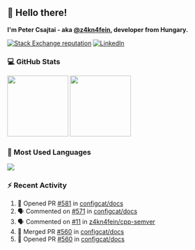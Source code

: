 ## 👋 Hello there!

**I'm Peter Csajtai - aka [@z4kn4fein](https://github.com/z4kn4fein), developer from Hungary.**

[![Stack Exchange reputation](https://img.shields.io/stackexchange/stackoverflow/r/8700582?color=orange&label=reputation&logo=stackoverflow&style=for-the-badge)](https://stackoverflow.com/users/8700582)
[![LinkedIn](https://img.shields.io/badge/linkedin-%230077B5.svg?style=for-the-badge&logo=linkedin&logoColor=white)](https://www.linkedin.com/in/csajtai-p%C3%A9ter-45395341/)

### 💻 GitHub Stats

<div>
  <img height="140px" src="https://github-readme-stats-pcsajtai.vercel.app/api?username=z4kn4fein&show_icons=true&hide_border=true&count_private=true&custom_title=Stats&theme=dracula&line_height=24&hide_title=true">
  <img height="140px" src="https://streak-stats.demolab.com?user=z4kn4fein&theme=dracula&hide_border=true">
  
</div>

### :toolbox: Most Used Languages

<img src="https://github-readme-stats-pcsajtai.vercel.app/api/top-langs/?username=z4kn4fein&theme=dracula&hide_border=true&layout=compact&langs_count=8&hide_title=true">

### :zap: Recent Activity

<!--START_SECTION:activity-->
1. 💪 Opened PR [#581](https://github.com/configcat/docs/pull/581) in [configcat/docs](https://github.com/configcat/docs)
2. 🗣 Commented on [#571](https://github.com/configcat/docs/pull/571#issuecomment-3024557590) in [configcat/docs](https://github.com/configcat/docs)
3. 🗣 Commented on [#11](https://github.com/z4kn4fein/cpp-semver/pull/11#issuecomment-3024124702) in [z4kn4fein/cpp-semver](https://github.com/z4kn4fein/cpp-semver)
4. 🎉 Merged PR [#560](https://github.com/configcat/docs/pull/560) in [configcat/docs](https://github.com/configcat/docs)
5. 💪 Opened PR [#560](https://github.com/configcat/docs/pull/560) in [configcat/docs](https://github.com/configcat/docs)
<!--END_SECTION:activity-->
